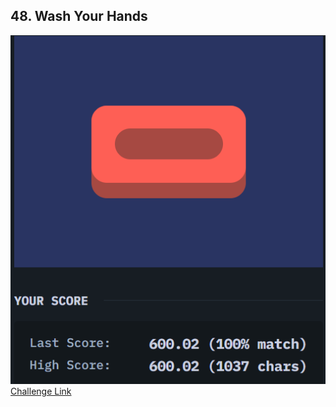 ## 48. Wash Your Hands 
![Question](../Images/48.png)
[Challenge Link](https://cssbattle.dev/play/48)